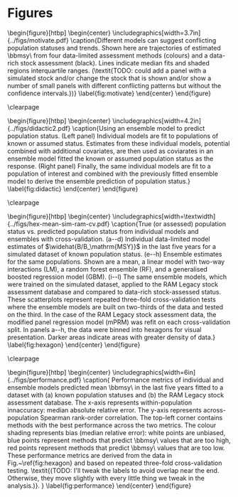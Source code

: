 # Figures

\begin{figure}[htbp]
\begin{center}
\includegraphics[width=3.7in]{../figs/motivate.pdf}
\caption{Different models can suggest conflicting population statuses and trends. Shown here are trajectories of estimated \bbmsy\\ from four data-limited assessment methods (colours) and a data-rich stock assessment (black). Lines indicate median fits and shaded regions interquartile ranges. (\textit{TODO: could add a panel with a simulated stock and/or change the stock that is shown and/or show a number of small panels with different conflicting patterns but without the confidence intervals.})}
\label{fig:motivate}
\end{center}
\end{figure}

\clearpage

\begin{figure}[htbp]
\begin{center}
\includegraphics[width=4.2in]{../figs/didactic2.pdf}
\caption{Using an ensemble model to predict population status.
(Left panel) Individual models are fit to populations of known or assumed status. Estimates from these individual models, potential combined with additional covariates, are then used as coviarates in an ensemble model fitted the known or assumed population status as the response. (Right panel) Finally, the same individual models are fit to a population of interest and combined with the previously fitted ensemble model to derive the ensemble prediction of population status.}
\label{fig:didactic}
\end{center}
\end{figure}

\clearpage

\begin{figure}[htbp]
\begin{center}
\includegraphics[width=\textwidth]{../figs/hex-mean-sim-ram-cv.pdf}
\caption{True (or assessed) population status vs. predicted population status from individual models and ensembles with cross-validation.
(a--d) Individual data-limited model estimates of $\widehat{B/B_\mathrm{MSY}}$ in the last five years for a simulated dataset of known population status.
(e--h) Ensemble estimates for the same populations. Shown are a mean, a linear model with two-way interactions (LM), a random forest ensemble (RF), and a generalised boosted regression model (GBM).
(i--l) The same ensemble models, which were trained on the simulated dataset, applied to the RAM Legacy stock assessment database and compared to data-rich stock-assessed status.
These scatterplots represent repeated three-fold cross-validation tests where the ensemble models are built on two-thirds of the data and tested on the third.
In the case of the RAM Legacy stock assessment data, the modified panel regression model (mPRM) was refit on each cross-validation split.
In panels a--h, the data were binned into hexagons for visual presentation. Darker areas indicate areas with greater density of data.}
\label{fig:hexagon}
\end{center}
\end{figure}

\clearpage

\begin{figure}[htbp]
\begin{center}
\includegraphics[width=6in]{../figs/performance.pdf}
\caption{
Performance metrics of individual and ensemble models predicted mean \bbmsy\\ in the last five years fitted to a dataset with (a) known population statuses and (b) the RAM Legacy stock assessment database. 
The x-axis represents within-population innaccuracy: median absolute relative error. 
The y-axis represents across-population Spearman rank-order correlation. 
The top-left corner contains methods with the best performance across the two metrics. 
The colour shading represents bias (median relative error): white points are unbiased, blue points represent methods that predict \bbmsy\\ values that are too high, red points represent methods that predict \bbmsy\\ values that are too low. 
These performance metrics are derived from the data in Fig.~\ref{fig:hexagon} and based on repeated three-fold cross-validation testing. \textit{(TODO: I'll tweak the labels to avoid overlap near the end. Otherwise, they move slightly with every little thing we tweak in the analysis.)}.
}
\label{fig:performance}
\end{center}
\end{figure}
